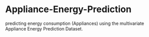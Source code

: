 #  Appliance-Energy-Prediction
 predicting energy consumption (Appliances) using  the multivariate Appliance Energy Prediction Dataset.
